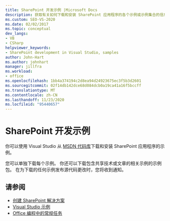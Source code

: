 ```yaml
---
title: SharePoint 开发示例 |Microsoft Docs
description: 获取有关如何下载和安装 SharePoint 应用程序的各个示例或示例集合的信息。
ms.custom: SEO-VS-2020
ms.date: 02/02/2017
ms.topic: conceptual
dev_langs:
- VB
- CSharp
helpviewer_keywords:
- SharePoint development in Visual Studio, samples
author: John-Hart
ms.author: johnhart
manager: jillfra
ms.workload:
- office
ms.openlocfilehash: 1bb4a374194c2d8ea94d24923675ec3f5b3d2601
ms.sourcegitcommit: 02f14db142dce68d084dcb0a19ca41a16f5bccff
ms.translationtype: MT
ms.contentlocale: zh-CN
ms.lasthandoff: 11/23/2020
ms.locfileid: "95440657"
---
```

# <a name="sharepoint-development-samples"></a>SharePoint 开发示例
  你可以使用 Visual Studio 从 [MSDN 代码库](https://code.msdn.microsoft.com/)下载和安装 SharePoint 应用程序的示例。

 您可以单独下载每个示例。 你还可以下载包含共享技术或文章的相关示例的示例包。 在为下载的任何示例发布源代码更改时，您将收到通知。

## <a name="see-also"></a>请参阅
- [创建 SharePoint 解决方案](../sharepoint/create-sharepoint-solutions.md)
- [Visual Studio 示例](https://code.msdn.microsoft.com/vstudio)
- [Office 编程中的常规任务](../vsto/common-tasks-in-office-programming.md)
